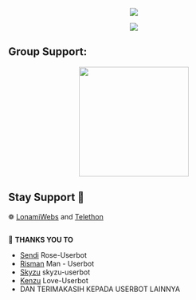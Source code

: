 <p align="center">
  <img src="https://telegra.ph/file/111c4fcb06e9dee2a9c75.jpg">
</p>
<p align="center">
<a href="https://heroku.com/deploy?template=https://github.com/Kenzuuu/Zhu-Userbot"><img src="https://www.herokucdn.com/deploy/button.svg" /></a>
</p>

## Group Support:
<p align="center">
<a href="https://t.me/Kenzusupport"><img src="https://img.shields.io/badge/Group%20-Support-magenta?&style=flat-square?&logo=telegram" width=220px></a></p>
</p>

## Stay Support 🚀
❁   [LonamiWebs](https://github.com/LonamiWebs/) and [Telethon](https://github.com/LonamiWebs/Telethon)

##

🔰 **THANKS YOU TO**
*   [Sendi](https://github.com/SendiAp/Rose-Userbot)   Rose-Userbot
*   [Risman](https://github.com/mrismanaziz/Man-Userbot)   Man - Userbot
*   [Skyzu](https://github.com/Skyzu/skyzu-userbot)   skyzu-userbot
*   [Kenzu](https://github.com/Kenzuuu/Love-Userbot) Love-Userbot
*   DAN TERIMAKASIH KEPADA USERBOT LAINNYA

